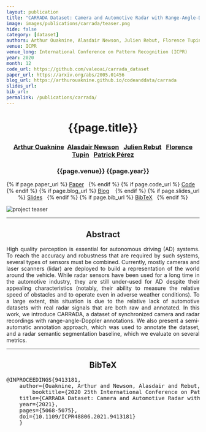 ```yaml
---
layout: publication
title: "CARRADA Dataset: Camera and Automotive Radar with Range-Angle-Doppler Annotations"
image: images/publications/carrada/teaser.png
hide: false
category: [dataset]
authors: Arthur Ouaknine, Alasdair Newson, Julien Rebut, Florence Tupin and Patrick Pérez
venue: ICPR
venue_long: International Conference on Pattern Recognition (ICPR)
year: 2020
month: 12
code_url: https://github.com/valeoai/carrada_dataset
paper_url: https://arxiv.org/abs/2005.01456
blog_url: https://arthurouaknine.github.io/codeanddata/carrada
slides_url: 
bib_url: 
permalink: /publications/carrada/
---
```


<h1 align="center"> {{page.title}} </h1>
<!-- Simple call of authors -->
<!-- <h3 align="center"> {{page.authors}} </h3> -->
<!-- Alternatively you can add links to author pages -->
<h3 align="center"> <a href="https://arthurouaknine.github.io/">Arthur Ouaknine</a>&nbsp;&nbsp;<a href="https://sites.google.com/site/alasdairnewson/">Alasdair Newson</a>&nbsp;&nbsp; <a href="https://scholar.google.com/citations?user=BJcQNcoAAAAJ&hl=fr">Julien Rebut</a>&nbsp;&nbsp; <a href="https://perso.telecom-paristech.fr/tupin/">Florence Tupin</a>&nbsp;&nbsp; <a href="https://ptrckprz.github.io/">Patrick Pérez</a> </h3>


<h3 align="center"> {{page.venue}} {{page.year}} </h3>

<div align="center">
  <p>
    {% if page.paper_url %}
    <a href="{{ page.paper_url }}"><i class="far fa-file-pdf"></i> Paper</a>&nbsp;&nbsp;
    {% endif %}
    {% if page.code_url %}
    <a href="{{ page.code_url }}"><i class="fab fa-github"></i> Code</a> &nbsp;&nbsp;
    {% endif %}
    {% if page.blog_url %}
    <a href="{{ page.blog_url }}"><i class="fab fa-blogger"></i> Blog</a> &nbsp;&nbsp;
    {% endif %}
    {% if page.slides_url %}
    <a href="{{ page.slides_url }}"><i class="far fa-file-pdf"></i> Slides</a>&nbsp;&nbsp;
    {% endif %}
    {% if page.bib_url %}
    <a href="{{ page.bib_url}}"><i class="far fa-file-alt"></i> BibTeX</a>&nbsp;&nbsp;
    {% endif %}
  </p>
</div>

<div class="publication-teaser">
    <img src="../../{{ page.image }}" alt="project teaser"/>
</div>


<hr>

<h2  align="center"> Abstract</h2>

<p align="justify">High quality perception is essential for autonomous driving (AD) systems. To reach the accuracy and robustness that are required by such systems, several types of sensors must be combined. Currently, mostly cameras and laser scanners (lidar) are deployed to build a representation of the world around the vehicle. While radar sensors have been used for a long time in the automotive industry, they are still under-used for AD despite their appealing characteristics (notably, their ability to measure the relative speed of obstacles and to operate even in adverse weather conditions). To a large extent, this situation is due to the relative lack of automotive datasets with real radar signals that are both raw and annotated. In this work, we introduce CARRADA, a dataset of synchronized camera and radar recordings with range-angle-Doppler annotations. We also present a semi-automatic annotation approach, which was used to annotate the dataset, and a radar semantic segmentation baseline, which we evaluate on several metrics.

</p>

<hr>


<h2  align="center">BibTeX</h2>
<left>
  <pre class="bibtex-box">
@INPROCEEDINGS{9413181,
	author={Ouaknine, Arthur and Newson, Alasdair and Rebut, Julien and Tupin, Florence and Pérez, Patrick},
    	booktitle={2020 25th International Conference on Pattern Recognition (ICPR)},
	title={CARRADA Dataset: Camera and Automotive Radar with Range- Angle- Doppler Annotations},
	year={2021},
	pages={5068-5075},
	doi={10.1109/ICPR48806.2021.9413181}
	}
</pre>
</left>

<br>